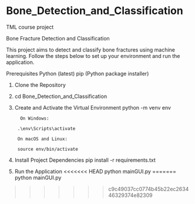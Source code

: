 # Bone_Detection_and_Classification
TML course project


Bone Fracture Detection and Classification


This project aims to detect and classify bone fractures using machine learning. Follow the steps below to set up your environment and run the application.

Prerequisites
Python (latest)
pip (Python package installer)

1. Clone the Repository
2. cd Bone_Detection_and_Classification
3. Create and Activate the Virtual Environment
        python -m venv env

         On Windows:

        .\env\Scripts\activate
        
        On macOS and Linux:

        source env/bin/activate
4. Install Project Dependencies
        pip install -r requirements.txt

5. Run the Application
<<<<<<< HEAD
        python mainGUI.py
=======
        python mainGUI.py
>>>>>>> c9c49037cc0774b45b22ec263446329374e82309
